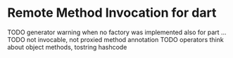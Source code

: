 # Remote Method Invocation for dart

TODO
generator warning when no factory was implemented
also for part ...
TODO not invocable, not proxied method annotation
TODO operators
think about object methods, tostring hashcode